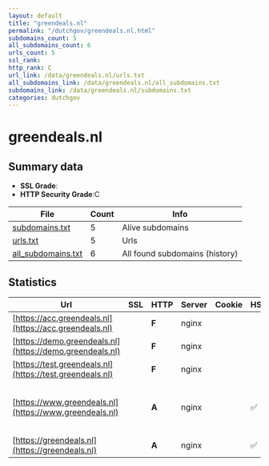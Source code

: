 ```yaml
---
layout: default
title: "greendeals.nl"
permalink: "/dutchgov/greendeals.nl.html"
subdomains_count: 5
all_subdomains_count: 6
urls_count: 5
ssl_rank: 
http_rank: C
url_link: /data/greendeals.nl/urls.txt
all_subdomains_link: /data/greendeals.nl/all_subdomains.txt
subdomains_link: /data/greendeals.nl/subdomains.txt
categories: dutchgov
---
```



# greendeals.nl
## Summary data


 - **SSL Grade**:
 - **HTTP Security Grade**:C


| File       | Count | Info |
|------------|-------|------|
|[subdomains.txt](/data/greendeals.nl/subdomains.txt)|5|Alive subdomains|
|[urls.txt](/data/greendeals.nl/urls.txt)|5|Urls|
|[all_subdomains.txt](/data/greendeals.nl/all_subdomains.txt)|6|All found subdomains (history)|


## Statistics


| Url | SSL | HTTP | Server | Cookie | HSTS | CORS | CTO | CSP | XFO | XXP | RP |FP| Tech |Title |
|--------|-------|-------|------|------|------|------|------|------|------|------|------|------|------|------|
|[https://acc.greendeals.nl](https://acc.greendeals.nl)| | **F**|nginx| | | | | | | | :white_check_mark: | |Basic Nginx|401 Authorizatio...|
|[https://demo.greendeals.nl](https://demo.greendeals.nl)| | **F**|nginx| | | | | | | | :white_check_mark: | |HSTS Nginx|301 Moved Perman...|
|[https://test.greendeals.nl](https://test.greendeals.nl)| | **F**|nginx| | | | | | | | :white_check_mark: | |Basic Nginx|401 Authorizatio...|
|[https://www.greendeals.nl](https://www.greendeals.nl)| | **A**|nginx| |:white_check_mark: | | | :white_check_mark:| :white_check_mark: | :white_check_mark: | :white_check_mark: | |Drupal:10 HSTS Nginx PHP YouTube|Home | Greendeal...|
|[https://greendeals.nl](https://greendeals.nl)| | **A**|nginx| |:white_check_mark: | | | :white_check_mark:| :white_check_mark: | :white_check_mark: | :white_check_mark: | |HSTS Nginx|301 Moved Perman...|

